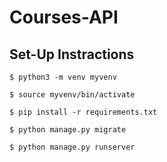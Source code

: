 # Courses-API #
## Set-Up Instractions ##

`$ python3 -m venv myvenv`

`$ source myvenv/bin/activate`

`$ pip install -r requirements.txt`

`$ python manage.py migrate`

`$ python manage.py runserver `

